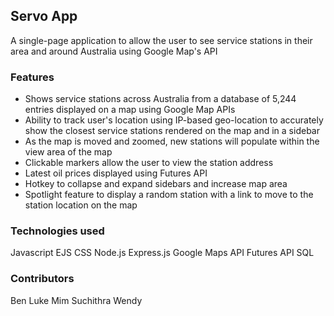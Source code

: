 ## Servo App
A single-page application to allow the user to see service stations in their area and around Australia using Google Map's API
### Features
- Shows service stations across Australia from a database of 5,244 entries displayed on a map using Google Map APIs
- Ability to track user's location using IP-based geo-location to accurately show the closest service stations rendered on the map and in a sidebar
- As the map is moved and zoomed, new stations will populate within the view area of the map
- Clickable markers allow the user to view the station address
- Latest oil prices displayed using Futures API
- Hotkey to collapse and expand sidebars and increase map area
- Spotlight feature to display a random station with a link to move to the station location on the map
### Technologies used
Javascript
EJS
CSS
Node.js
Express.js
Google Maps API
Futures API
SQL
### Contributors
Ben
Luke
Mim
Suchithra
Wendy